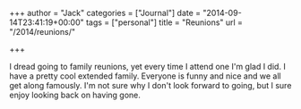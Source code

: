 +++
author = "Jack"
categories = ["Journal"]
date = "2014-09-14T23:41:19+00:00"
tags = ["personal"]
title = "Reunions"
url = "/2014/reunions/"

+++

I dread going to family reunions, yet every time I attend one I'm glad I did. I have a pretty cool extended family. Everyone is funny and nice and we all get along famously. I'm not sure why I don't look forward to going, but I sure enjoy looking back on having gone.